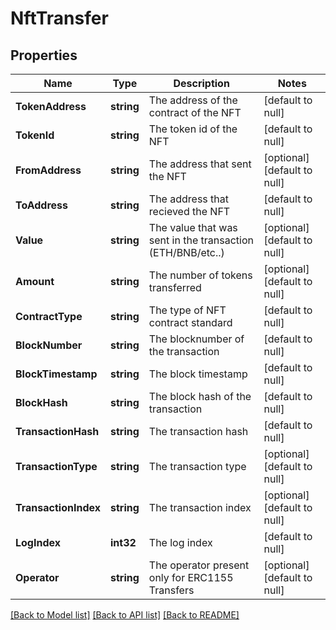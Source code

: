 # NftTransfer

## Properties
Name | Type | Description | Notes
------------ | ------------- | ------------- | -------------
**TokenAddress** | **string** | The address of the contract of the NFT | [default to null]
**TokenId** | **string** | The token id of the NFT | [default to null]
**FromAddress** | **string** | The address that sent the NFT | [optional] [default to null]
**ToAddress** | **string** | The address that recieved the NFT | [default to null]
**Value** | **string** | The value that was sent in the transaction (ETH/BNB/etc..) | [optional] [default to null]
**Amount** | **string** | The number of tokens transferred | [optional] [default to null]
**ContractType** | **string** | The type of NFT contract standard | [default to null]
**BlockNumber** | **string** | The blocknumber of the transaction | [default to null]
**BlockTimestamp** | **string** | The block timestamp | [default to null]
**BlockHash** | **string** | The block hash of the transaction | [default to null]
**TransactionHash** | **string** | The transaction hash | [default to null]
**TransactionType** | **string** | The transaction type | [optional] [default to null]
**TransactionIndex** | **string** | The transaction index | [optional] [default to null]
**LogIndex** | **int32** | The log index | [default to null]
**Operator** | **string** | The operator present only for ERC1155 Transfers | [optional] [default to null]

[[Back to Model list]](../README.md#documentation-for-models) [[Back to API list]](../README.md#documentation-for-api-endpoints) [[Back to README]](../README.md)

